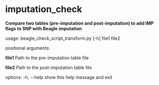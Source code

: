 # imputation_check
**Compare two tables (pre-imputation and post-imputation) to add IMP flags to SNP with Beagle imputation**

usage: beagle_check_script_transform.py [-h] file1 file2

positional arguments:
  
  **file1**       Path to the pre-imputation table file
  
  **file2**       Path to the post-imputation table file

options:
  -h, --help  show this help message and exit
